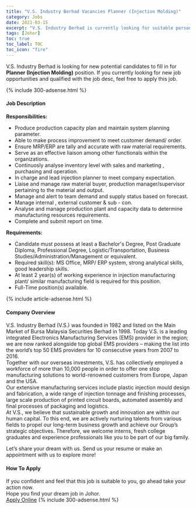 ```yaml
---
title: "V.S. Industry Berhad Vacancies Planner (Injection Molding)" 
category: Jobs 
date: 2021-03-15 
excerpt: "V.S. Industry Berhad is currently looking for suitable person to fill in the Planner (Injection Molding) which based in Johor" 
tags: [Johor] 
toc: true 
toc_label: TOC 
toc_icon: "fire" 
--- 
```


<p>V.S. Industry Berhad is looking for new potential candidates to fill in for <b>Planner (Injection Molding)</b> position. If you currently looking for new job opportunities and qualified with the job desc, feel free to apply this job.
</p>{% include 300-adsense.html %} 
<div><div><h4>Job Description</h4></div><div><div><span><div><div><strong>Responsibilities:</strong></div><ul><li>Produce production capacity plan and maintain system planning parameter.</li><li>Able to make process improvement to meet customer demand/ order.</li><li>Ensure MRP/ERP are tally and accurate with raw material requirements.</li><li>Serve as an effective liaison among other functionals within the organizations.</li><li>Continuosly analyse inventory level with sales and marketing , purchasing and operation.</li><li>In charge and lead injection planner to meet company expectation.</li><li>Liaise and manage raw material buyer, production manager/supervisor pertaining to the material and output.</li><li>Manage and alert to team demand and supply status based on forecast.</li><li>Manage internal , external customer &amp; sub - con.</li><li>Analyse and manage production plant and capacity data to determine manufacturing resources requirements.&#160;</li><li>Complete and submit report on time.</li></ul><div><strong>Requirements:</strong></div><ul><li>Candidate must possess at least a Bachelor's Degree, Post Graduate Diploma, Professional Degree, Logistic/Transportation, Business Studies/Administration/Management or equivalent.</li><li>Required skill(s): MS Office, MRP/ ERP system, strong analytical skills, good leadership skills.</li><li>At least 2 year(s) of working experience in injection manufacturing plant/ similar manufacturing field is required for this position.</li><li>Full-Time position(s) available.</li></ul></div></span></div></div></div> 
{% include article-adsense.html %} 
<div><div><h4>Company Overview</h4></div><div><div><span><div><div>
<div>V.S. Industry Berhad (V.S.) was founded in 1982 and listed on the Main Market of Bursa Malaysia Securities Berhad in 1998. Today V.S. is a leading integrated Electronics Manufacturing Services (EMS) provider in the region; we are now ranked alongside top global EMS providers &#8211; making the list into the world&#8217;s top 50 EMS providers for 10 consecutive years from 2007 to 2016.</div>
<div>Together with our overseas investments, V.S. has collectively employed a workforce of more than 10,000 people in order to offer one stop manufacturing solutions to world-renowned customers from Europe, Japan and the USA.</div>
<div>Our extensive manufacturing services include plastic injection mould design and fabrication, a wide range of injection tonnage and finishing processes, large scale production of printed circuit boards, automated assembly and final processes of packaging and logistics.</div>
<div>At V.S., we believe that sustainable growth and innovation are within our human capital. To this end, we are actively nurturing talents from various fields to propel our long-term business growth and achieve our Group&#8217;s strategic objectives. Therefore, we welcome interns, fresh college graduates and experience professionals like you to be part of our big family.</div>


Let&#8217;s share your dream with us. Send us your resume or make an appointment with us to explore more!</div></div></span></div></div></div> 
#### How To Apply 
If you confident and feel that this job is suitable to you, go ahead take your action now. <br/> 
Hope you find your dream job in Johor. <br/> 
<a href="https://www.jobstreet.com.my/en/job/planner-injection-molding-4507078?jobId=jobstreet-my-job-4507078&" class="btn btn--info" target="_blank" rel="nofollow noopenner">Apply Online</a> 
{% include 300-adsense.html %} 